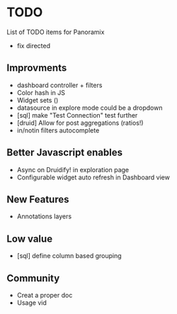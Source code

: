 # TODO
List of TODO items for Panoramix

* fix directed

## Improvments
* dashboard controller + filters
* Color hash in JS
* Widget sets ()
* datasource in explore mode could be a dropdown
* [sql] make "Test Connection" test further
* [druid] Allow for post aggregations (ratios!)
* in/notin filters autocomplete

## Better Javascript enables
* Async on Druidify! in exploration page
* Configurable widget auto refresh in Dashboard view

## New Features
* Annotations layers

## Low value
* [sql] define column based grouping

## Community
* Creat a proper doc
* Usage vid
